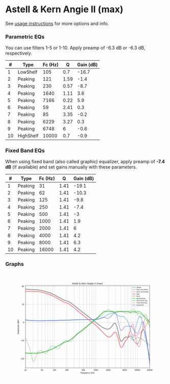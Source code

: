 # Astell & Kern Angie II (max)
See [usage instructions](https://github.com/jaakkopasanen/AutoEq#usage) for more options and info.

### Parametric EQs
You can use filters 1-5 or 1-10. Apply preamp of -6.3 dB or -6.3 dB, respectively.

|   # | Type      |   Fc (Hz) |    Q |   Gain (dB) |
|-----|-----------|-----------|------|-------------|
|   1 | LowShelf  |       105 | 0.7  |       -16.7 |
|   2 | Peaking   |       121 | 1.59 |        -1.4 |
|   3 | Peaking   |       230 | 0.57 |        -8.7 |
|   4 | Peaking   |      1640 | 1.11 |         3.6 |
|   5 | Peaking   |      7166 | 0.22 |         5.9 |
|   6 | Peaking   |        59 | 2.41 |         0.3 |
|   7 | Peaking   |        85 | 3.35 |        -0.2 |
|   8 | Peaking   |      6229 | 3.27 |         0.3 |
|   9 | Peaking   |      6748 | 6    |        -0.6 |
|  10 | HighShelf |     10000 | 0.7  |        -0.9 |

### Fixed Band EQs
When using fixed band (also called graphic) equalizer, apply preamp of **-7.4 dB** (if available) and set gains manually with these parameters.

|   # | Type    |   Fc (Hz) |    Q |   Gain (dB) |
|-----|---------|-----------|------|-------------|
|   1 | Peaking |        31 | 1.41 |       -19.1 |
|   2 | Peaking |        62 | 1.41 |       -10.3 |
|   3 | Peaking |       125 | 1.41 |        -9.8 |
|   4 | Peaking |       250 | 1.41 |        -7.4 |
|   5 | Peaking |       500 | 1.41 |        -3   |
|   6 | Peaking |      1000 | 1.41 |         1.9 |
|   7 | Peaking |      2000 | 1.41 |         6   |
|   8 | Peaking |      4000 | 1.41 |         4.2 |
|   9 | Peaking |      8000 | 1.41 |         6.3 |
|  10 | Peaking |     16000 | 1.41 |         4.2 |

### Graphs
![](./Astell%20&%20Kern%20Angie%20II%20(max).png)
